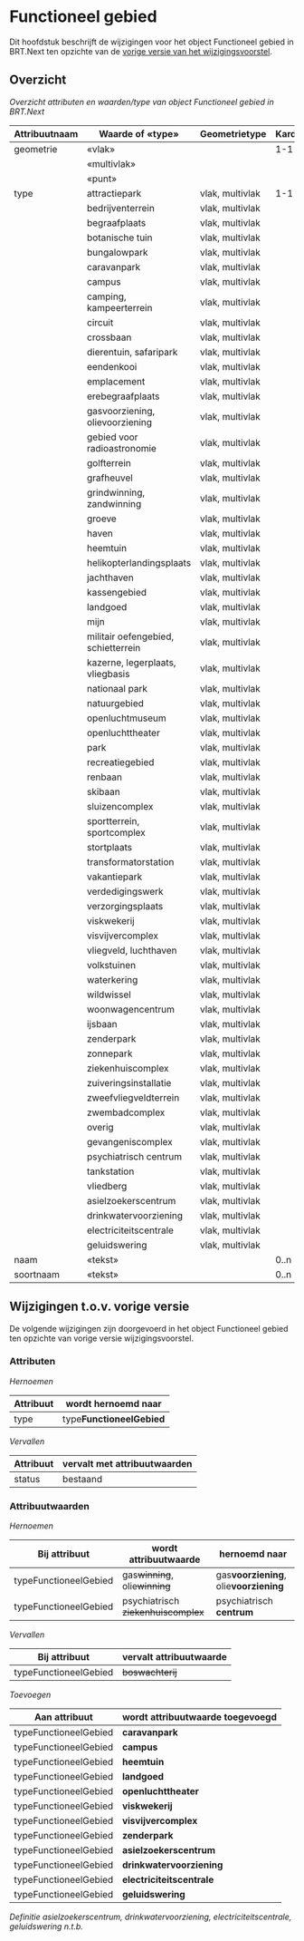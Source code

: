 Functioneel gebied
==================

Dit hoofdstuk beschrijft de wijzigingen voor het object Functioneel gebied in
BRT.Next ten opzichte van de [vorige versie van het
wijzigingsvoorstel](https://geonovum.github.io/brt-next-cv/#functioneel-gebied).

Overzicht
---------

*Overzicht attributen en waarden/type van object Functioneel gebied in BRT.Next*

| Attribuutnaam | Waarde of «type»                    | Geometrietype   | Kardinaliteit |
|---------------|-------------------------------------|-----------------|---------------|
| geometrie     | «vlak»                              |                 | 1-1           |
|               | «multivlak»                         |                 |               |
|               | «punt»                              |                 |               |
| type          | attractiepark                       | vlak, multivlak | 1-1           |
|               | bedrijventerrein                    | vlak, multivlak |               |
|               | begraafplaats                       | vlak, multivlak |               |
|               | botanische tuin                     | vlak, multivlak |               |
|               | bungalowpark                        | vlak, multivlak |               |
|               | caravanpark                         | vlak, multivlak |               |
|               | campus                              | vlak, multivlak |               |
|               | camping, kampeerterrein             | vlak, multivlak |               |
|               | circuit                             | vlak, multivlak |               |
|               | crossbaan                           | vlak, multivlak |               |
|               | dierentuin, safaripark              | vlak, multivlak |               |
|               | eendenkooi                          | vlak, multivlak |               |
|               | emplacement                         | vlak, multivlak |               |
|               | erebegraafplaats                    | vlak, multivlak |               |
|               | gasvoorziening, olievoorziening     | vlak, multivlak |               |
|               | gebied voor radioastronomie         | vlak, multivlak |               |
|               | golfterrein                         | vlak, multivlak |               |
|               | grafheuvel                          | vlak, multivlak |               |
|               | grindwinning, zandwinning           | vlak, multivlak |               |
|               | groeve                              | vlak, multivlak |               |
|               | haven                               | vlak, multivlak |               |
|               | heemtuin                            | vlak, multivlak |               |
|               | helikopterlandingsplaats            | vlak, multivlak |               |
|               | jachthaven                          | vlak, multivlak |               |
|               | kassengebied                        | vlak, multivlak |               |
|               | landgoed                            | vlak, multivlak |               |
|               | mijn                                | vlak, multivlak |               |
|               | militair oefengebied, schietterrein | vlak, multivlak |               |
|               | kazerne, legerplaats, vliegbasis    | vlak, multivlak |               |
|               | nationaal park                      | vlak, multivlak |               |
|               | natuurgebied                        | vlak, multivlak |               |
|               | openluchtmuseum                     | vlak, multivlak |               |
|               | openluchttheater                    | vlak, multivlak |               |
|               | park                                | vlak, multivlak |               |
|               | recreatiegebied                     | vlak, multivlak |               |
|               | renbaan                             | vlak, multivlak |               |
|               | skibaan                             | vlak, multivlak |               |
|               | sluizencomplex                      | vlak, multivlak |               |
|               | sportterrein, sportcomplex          | vlak, multivlak |               |
|               | stortplaats                         | vlak, multivlak |               |
|               | transformatorstation                | vlak, multivlak |               |
|               | vakantiepark                        | vlak, multivlak |               |
|               | verdedigingswerk                    | vlak, multivlak |               |
|               | verzorgingsplaats                   | vlak, multivlak |               |
|               | viskwekerij                         | vlak, multivlak |               |
|               | visvijvercomplex                    | vlak, multivlak |               |
|               | vliegveld, luchthaven               | vlak, multivlak |               |
|               | volkstuinen                         | vlak, multivlak |               |
|               | waterkering                         | vlak, multivlak |               |
|               | wildwissel                          | vlak, multivlak |               |
|               | woonwagencentrum                    | vlak, multivlak |               |
|               | ijsbaan                             | vlak, multivlak |               |
|               | zenderpark                          | vlak, multivlak |               |
|               | zonnepark                           | vlak, multivlak |               |
|               | ziekenhuiscomplex                   | vlak, multivlak |               |
|               | zuiveringsinstallatie               | vlak, multivlak |               |
|               | zweefvliegveldterrein               | vlak, multivlak |               |
|               | zwembadcomplex                      | vlak, multivlak |               |
|               | overig                              | vlak, multivlak |               |
|               | gevangeniscomplex                   | vlak, multivlak |               |
|               | psychiatrisch centrum               | vlak, multivlak |               |
|               | tankstation                         | vlak, multivlak |               |
|               | vliedberg                           | vlak, multivlak |               |
|               | asielzoekerscentrum                 | vlak, multivlak |               |
|               | drinkwatervoorziening               | vlak, multivlak |               |
|               | electriciteitscentrale              | vlak, multivlak |               |
|               | geluidswering                       | vlak, multivlak |               |
| naam          | «tekst»                             |                 | 0..n          |
| soortnaam     | «tekst»                             |                 | 0..n          |

Wijzigingen t.o.v. vorige versie
--------------------------------

De volgende wijzigingen zijn doorgevoerd in het object Functioneel gebied ten
opzichte van vorige versie wijzigingsvoorstel.

### Attributen

*Hernoemen*

| Attribuut | wordt hernoemd naar       |
|-----------|---------------------------|
| type      | type**FunctioneelGebied** |

*Vervallen*

| Attribuut | vervalt met attribuutwaarden |
|-----------|------------------------------|
| status    | bestaand                     |

### Attribuutwaarden

*Hernoemen*

| Bij attribuut         | wordt attribuutwaarde                   | hernoemd naar                           |
|-----------------------|-----------------------------------------|-----------------------------------------|
| typeFunctioneelGebied | gas~~winning~~, olie~~winning~~ | gas**voorziening**, olie**voorziening** |
| typeFunctioneelGebied | psychiatrisch ~~ziekenhuiscomplex~~ | psychiatrisch **centrum**               |

*Vervallen*

| Bij attribuut         | vervalt attribuutwaarde |
|-----------------------|-------------------------|
| typeFunctioneelGebied | ~~boswachterij~~        |


*Toevoegen*

| Aan attribuut         | wordt attribuutwaarde toegevoegd |
|-----------------------|----------------------------------|
| typeFunctioneelGebied | **caravanpark**                  |
| typeFunctioneelGebied | **campus**                       |
| typeFunctioneelGebied | **heemtuin**                     |
| typeFunctioneelGebied | **landgoed**                     |
| typeFunctioneelGebied | **openluchttheater**             |
| typeFunctioneelGebied | **viskwekerij**                  |
| typeFunctioneelGebied | **visvijvercomplex**             |
| typeFunctioneelGebied | **zenderpark**                   |
| typeFunctioneelGebied | **asielzoekerscentrum**          |
| typeFunctioneelGebied | **drinkwatervoorziening**        |
| typeFunctioneelGebied | **electriciteitscentrale**       |
| typeFunctioneelGebied | **geluidswering**                |

*Definitie asielzoekerscentrum, drinkwatervoorziening, electriciteitscentrale, geluidswering n.t.b.*
